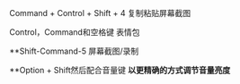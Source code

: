 Command + Control + Shift + 4 	复制粘贴屏幕截图

Control，Command和空格键		表情包

**Shift-Command-5						屏幕截图/录制

**Option + Shift然后配合音量键	**以更精确的方式调节音量亮度**